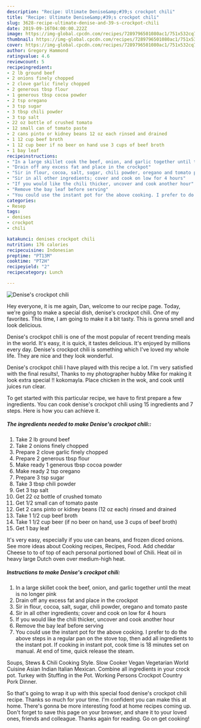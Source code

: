 ```yaml
---
description: "Recipe: Ultimate Denise&amp;#39;s crockpot chili"
title: "Recipe: Ultimate Denise&amp;#39;s crockpot chili"
slug: 3628-recipe-ultimate-denise-and-39-s-crockpot-chili
date: 2019-09-16T04:00:00.222Z
image: https://img-global.cpcdn.com/recipes/7289796501080ac1/751x532cq70/denises-crockpot-chili-recipe-main-photo.jpg
thumbnail: https://img-global.cpcdn.com/recipes/7289796501080ac1/751x532cq70/denises-crockpot-chili-recipe-main-photo.jpg
cover: https://img-global.cpcdn.com/recipes/7289796501080ac1/751x532cq70/denises-crockpot-chili-recipe-main-photo.jpg
author: Gregory Hammond
ratingvalue: 4.6
reviewcount: 5
recipeingredient:
- 2 lb ground beef
- 2 onions finely chopped
- 2 clove garlic finely chopped
- 2 generous tbsp flour
- 1 generous tbsp cocoa powder
- 2 tsp oregano
- 3 tsp sugar
- 3 tbsp chili powder
- 3 tsp salt
- 22 oz bottle of crushed tomato
- 12 small can of tomato paste
- 2 cans pinto or kidney beans 12 oz each rinsed and drained
- 1 12 cup beef broth
- 1 12 cup beer if no beer on hand use 3 cups of beef broth
- 1 bay leaf
recipeinstructions:
- "In a large skillet cook the beef, onion, and garlic together until the meat is no longer pink"
- "Drain off any excess fat and place in the crockpot"
- "Sir in flour, cocoa, salt, sugar, chili powder, oregano and tomato paste"
- "Sir in all other ingredients; cover and cook on low for 4 hours"
- "If you would like the chili thicker, uncover and cook another hour"
- "Remove the bay leaf before serving"
- "You could use the instant pot for the above cooking. I prefer to do the above steps in a regular pan on the stove top, then add all ingredients to the instant pot. If cooking in instant pot, cook time is 18 minutes set on manual. At end of time, quick release the steam."
categories:
- Resep
tags:
- denises
- crockpot
- chili

katakunci: denises crockpot chili
nutrition: 176 calories
recipecuisine: Indonesian
preptime: "PT13M"
cooktime: "PT2H"
recipeyield: "2"
recipecategory: Lunch

---
```



![Denise&#39;s crockpot chili](https://img-global.cpcdn.com/recipes/7289796501080ac1/751x532cq70/denises-crockpot-chili-recipe-main-photo.jpg)

Hey everyone, it is me again, Dan, welcome to our recipe page. Today, we're going to make a special dish, denise&#39;s crockpot chili. One of my favorites. This time, I am going to make it a bit tasty. This is gonna smell and look delicious.

Denise&#39;s crockpot chili is one of the most popular of recent trending meals in the world. It's easy, it is quick, it tastes delicious. It's enjoyed by millions every day. Denise&#39;s crockpot chili is something which I've loved my whole life. They are nice and they look wonderful.

Denise&#39;s crockpot chili I have played with this recipe a lot. I&#39;m very satisfied with the final results!, Thanks to my photographer hubby Mike for making it look extra special !! kokomayla. Place chicken in the wok, and cook until juices run clear.


To get started with this particular recipe, we have to first prepare a few ingredients. You can cook denise&#39;s crockpot chili using 15 ingredients and 7 steps. Here is how you can achieve it.

##### The ingredients needed to make Denise&#39;s crockpot chili::

1. Take 2 lb ground beef
1. Take 2 onions finely chopped
1. Prepare 2 clove garlic finely chopped
1. Prepare 2 generous tbsp flour
1. Make ready 1 generous tbsp cocoa powder
1. Make ready 2 tsp oregano
1. Prepare 3 tsp sugar
1. Take 3 tbsp chili powder
1. Get 3 tsp salt
1. Get 22 oz bottle of crushed tomato
1. Get 1/2 small can of tomato paste
1. Get 2 cans pinto or kidney beans (12 oz each) rinsed and drained
1. Take 1 1/2 cup beef broth
1. Take 1 1/2 cup beer (if no beer on hand, use 3 cups of beef broth)
1. Get 1 bay leaf


It&#39;s very easy, especially if you use can beans, and frozen diced onions. See more ideas about Cooking recipes, Recipes, Food. Add cheddar Cheese to to of top of each personal portioned bowl of Chili. Heat oil in heavy large Dutch oven over medium-high heat. 

##### Instructions to make Denise&#39;s crockpot chili:

1. In a large skillet cook the beef, onion, and garlic together until the meat is no longer pink
1. Drain off any excess fat and place in the crockpot
1. Sir in flour, cocoa, salt, sugar, chili powder, oregano and tomato paste
1. Sir in all other ingredients; cover and cook on low for 4 hours
1. If you would like the chili thicker, uncover and cook another hour
1. Remove the bay leaf before serving
1. You could use the instant pot for the above cooking. I prefer to do the above steps in a regular pan on the stove top, then add all ingredients to the instant pot. If cooking in instant pot, cook time is 18 minutes set on manual. At end of time, quick release the steam.


Soups, Stews &amp; Chili Cooking Style. Slow Cooker Vegan Vegetarian World Cuisine Asian Indian Italian Mexican. Combine all ingredients in your crock pot. Turkey with Stuffing in the Pot. Working Persons Crockpot Country Pork Dinner. 

So that's going to wrap it up with this special food denise&#39;s crockpot chili recipe. Thanks so much for your time. I'm confident you can make this at home. There's gonna be more interesting food at home recipes coming up. Don't forget to save this page on your browser, and share it to your loved ones, friends and colleague. Thanks again for reading. Go on get cooking!
